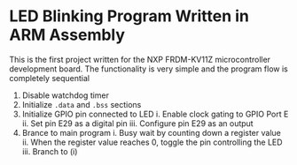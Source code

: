 # LED Blinking Program Written in ARM Assembly
This is the first project written for the NXP FRDM-KV11Z microcontroller development board.
The functionality is very simple and the program flow is completely sequential

1. Disable watchdog timer
2. Initialize `.data` and `.bss` sections
3. Initialize GPIO pin connected to LED
    i. Enable clock gating to GPIO Port E
    ii. Set pin E29 as a digital pin
    iii. Configure pin E29 as an output
4. Brance to main program
    i. Busy wait by counting down a register value
    ii. When the register value reaches 0, toggle the pin controlling the LED
    iii. Branch to (i)
